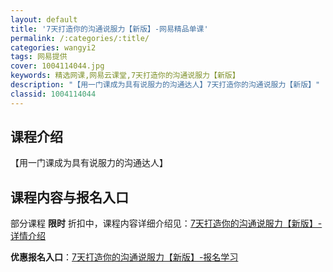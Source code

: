 ```yaml
---
layout: default
title: '7天打造你的沟通说服力【新版】-网易精品单课'
permalink: /:categories/:title/
categories: wangyi2
tags: 网易提供
cover: 1004114044.jpg
keywords: 精选网课,网易云课堂,7天打造你的沟通说服力【新版】
description: "【用一门课成为具有说服力的沟通达人】7天打造你的沟通说服力【新版】"
classid: 1004114044
---
```


## 课程介绍

【用一门课成为具有说服力的沟通达人】

## 课程内容与报名入口

部分课程 **限时** 折扣中，课程内容详细介绍见：[7天打造你的沟通说服力【新版】-详情介绍](https://study.163.com/course/introduction/1004114044.htm?share=1&shareId=1025206652&utm_campaign=share&utm_medium=iphoneShare&utm_source=&utm_u=1025206652)

**优惠报名入口**：[7天打造你的沟通说服力【新版】-报名学习](https://study.163.com/course/introduction/1004114044.htm?share=1&shareId=1025206652&utm_campaign=share&utm_medium=iphoneShare&utm_source=&utm_u=1025206652)

